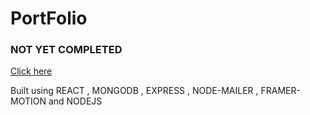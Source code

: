 # PortFolio
### NOT YET COMPLETED
<a href="http://maddy-house.herokuapp.com/"> Click here </a>

Built using REACT , MONGODB , EXPRESS , NODE-MAILER , FRAMER-MOTION and NODEJS
